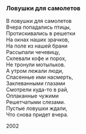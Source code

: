 ### Ловушки для самолетов

В ловушки для самолетов  
Вчера попадались птицы,  
Протискивались в решетки  
На окнах наших зрачков,  
На поле из нашей брани  
Рассыпали чечевицу,  
Склевали кофе и порох,  
Не тронули мотыльков.  
А утром лежали люди,  
Спасенные ими насмерть,  
Заклеванными глазами  
Смотрели куда-то в рай,  
Оплаканные чужими  
Решетчатыми слезами.  
Пустые ловушки ждали,  
Что снова придет вчера.

2002
